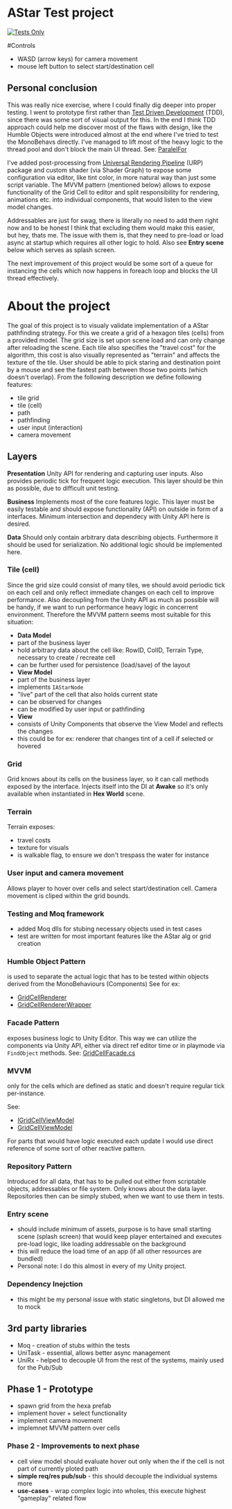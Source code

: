# AStar Test project
[![Tests Only](https://github.com/martin-obert/a-star-test/actions/workflows/run_tests.yml/badge.svg?event=push)](https://github.com/martin-obert/a-star-test/actions/workflows/run_tests.yml)

#Controls
- WASD (arrow keys) for camera movement
- mouse left button to select start/destination cell

## Personal conclusion
This was really nice exercise, where I could finally dig deeper into proper testing. I went to prototype first rather than [Test Driven Development](https://en.wikipedia.org/wiki/Test-driven_development) (TDD), since there was some sort of visual output for this.
In the end I think TDD approach could help me discover most of the flaws with design, like the Humble Objects were introduced almost at the end where I've tried to test the MonoBehavs directly.
I've managed to lift most of the heavy logic to the thread pool and don't block the main UI thread. See: [ParalelFor](https://github.com/martin-obert/a-star-test/blob/35e579da3461ad2d9f75ea1712991ccbf3a377c0/AStartUnity/Assets/Scripts/Runtime/Grid/GridGenerator.cs#L21)

I've added post-processing from [Universal Rendering Pipeline](https://docs.unity3d.com/Packages/com.unity.render-pipelines.universal@16.0/manual/index.html) (URP) package and custom shader (via Shader Graph) to expose some configuration via editor, like tint color, in more natural way than just some script variable.
The MVVM pattern (mentioned below) allows to expose functionality of the Grid Cell to editor and split responsibility for rendering, animations etc. into individual components, that would listen to the view model changes.

Addressables are just for swag, there is literally no need to add them right now and to be honest I think that excluding them would make this easier, but hey, thats me. The issue with them is, that they need to pre-load or load async at startup which requires all other logic to hold. Also see **Entry scene** below which serves as splash screen.

The next improvement of this project would be some sort of a queue for instancing the cells which now happens in foreach loop and blocks the UI thread effectively.

# About the project

The goal of this project is to visualy validate implementation of a AStar pathfinding strategy. For this we create a grid of a hexagon tiles (cells) from a provided model. The grid size is set upon scene load and can only change after reloading the scene. Each tile also specifies the "travel cost" for the algorithm, this cost is also visually represented as "terrain" and affects the texture of the tile. User should be able to pick staring and destination point by a mouse and see the fastest path between those two points (which doesn't overlap).
From the following description we define following features:
- tile grid
- tile (cell)
- path
- pathfinding
- user input (interaction)
- camera movement


## Layers
**Presentation** Unity API for rendering and capturing user inputs. Also provides periodic tick for frequent logic execution. This layer should be thin as possible, due to difficult unit testing.

**Business** Implements most of the core features logic. This layer must be easily testable and should expose functionality (API) on outside in form of a interfaces. Minimum intersection and dependecy with Unity API here is desired.

**Data** Should only contain arbitrary data describing objects. Furthermore it should be used for serialization. No additional logic should be implemented here.

### Tile (cell)
Since the grid size could consist of many tiles, we should avoid periodic tick on each cell and only reflect immediate changes on each cell to improve performance. Also decoupling from the Unity API as much as possible will be handy, if we want to run performance heavy logic in concerrent environment.
Therefore the MVVM pattern seems most suitable for this situation:
- **Data Model**
 - part of the business layer
 - hold arbitrary data about the cell like: RowID, ColID, Terrain Type, necessary to create / recreate cell
 - can be further used for persistence (load/save) of the layout
- **View Model**
 - part of the business layer
 - implements `IAStarNode` 
 - "live" part of the cell that also holds current state
 - can be observed for changes
 - can be modified by user input or pathfinding
- **View**
 - consists of Unity Components that observe the View Model and reflects the changes
 - this could be for ex: renderer that changes tint of a cell if selected or hovered

### Grid
Grid knows about its cells on the business layer, so it can call methods exposed by the interface.
Injects itself into the DI at **Awake** so it's only available when instantiated in **Hex World** scene.

### Terrain
Terrain exposes:
- travel costs
- texture for visuals
- is walkable flag, to ensure we don't trespass the water for instance

### User input and camera movement
Allows player to hover over cells and select start/destination cell.
Camera movement is cliped within the grid bounds.

### Testing and Moq framework
- added Moq dlls for stubing necessary objects used in test cases
- test are written for most important features like the AStar alg or grid creation

### Humble Object Pattern
is used to separate the actual logic that has to be tested within objects derived from the MonoBehaviours (Components)
See for ex: 
- [GridCellRenderer](AStartUnity/Assets/Scripts/Runtime/Grid/Presenters/GridCellRenderer.cs)
- [GridCellRendererWrapper](AStartUnity/Assets/Scripts/Runtime/Grid/Presenters/GridCellRendererWrapper.cs)

### Facade Pattern
exposes business logic to Unity Editor. This way we can utilize the components via Unity API, either via direct ref editor time or in playmode via `FindObject` methods.
See: [GridCellFacade.cs](AStartUnity/Assets/Scripts/Runtime/Grid/Presenters/GridCellFacade.cs)

### MVVM
only for the cells which are defined as static and doesn't require regular tick per-instance.

See: 
 - [IGridCellViewModel](AStartUnity/Assets/Scripts/Runtime/Grid/Data/IGridCellViewModel.cs)
 - [GridCellViewModel](AStartUnity/Assets/Scripts/Runtime/Grid/Data/GridCellViewModel.cs)

For parts that would have logic executed each update I would use direct reference of some sort of other reactive pattern.

### Repository Pattern
Introduced for all data, that has to be pulled out either from scriptable objects, addressables or file system.
Only knows about the data layer. Repositories then can be simply stubed, when we want to use them in tests.

### Entry scene
- should include minimum of assets, purpose is to have small starting scene (splash screen) that would keep player entertained and executes pre-load logic, like loading addressable on the background
- this will reduce the load time of an app (if all other resources are bundled)
- Personal note: I do this almost in every of my Unity project.

### Dependency Inejction
- this might be my personal issue with static singletons, but DI allowed me to mock 

## 3rd party libraries
- Moq - creation of stubs within the tests
- UniTask - essential, allows better async management
- UniRx - helped to decouple UI from the rest of the systems, mainly used for the Pub/Sub

## Phase 1 - Prototype

- spawn grid from the hexa prefab
- implement hover + select functionality
- implement camera movement
- implemnet MVVM pattern over cells

### Phase 2 - Improvements to next phase

- cell view model should evaluate hover out only when the if the cell is not part of currently ploted path
- **simple req/res pub/sub** - this should decouple the individual systems more
- **use-cases** - wrap complex logic into wholes, this execute highest "gameplay" related flow
